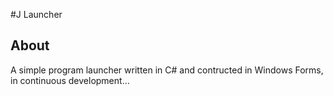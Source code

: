 #J Launcher
## About
A simple program launcher written in C# and contructed in Windows Forms, in continuous development...
